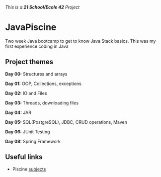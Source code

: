 _This is a **21 School/Ecole 42** Project_

# JavaPiscine

Two week Java bootcamp to get to know Java Stack basics. This was my first experience coding in Java

## Project themes

**Day 00:** Structures and arrays

**Day 01:** OOP, Collections, exceptions

**Day 02:** IO and Files

**Day 03:** Threads, downloading files

**Day 04:** JAR

**Day 05:** SQL(PostgreSQL), JDBC, CRUD operations, Maven

**Day 06:** JUnit Testing

**Day 08:** Spring Framework

## Useful links

* Piscine [subjects](https://github.com/Preposterone/java_piscine_21)